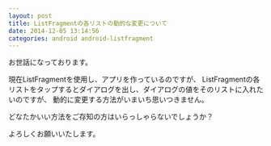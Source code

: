 ```yaml
---
layout: post
title: ListFragmentの各リストの動的な変更について
date: 2014-12-05 13:14:56
categories: android android-listfragment
---
```

<!-- {% raw %} -->
<p>お世話になっております。</p>

<p>現在ListFragmentを使用し、アプリを作っているのですが、
ListFragmentの各リストをタップするとダイアログを出し、ダイアログの値をそのリストに入れたいのですが、
動的に変更する方法がいまいち思いつきません。</p>

<p>どなたかいい方法をご存知の方はいらっしゃらないでしょうか？</p>

<p>よろしくお願いいたします。</p>
<!-- {% endraw %} -->
